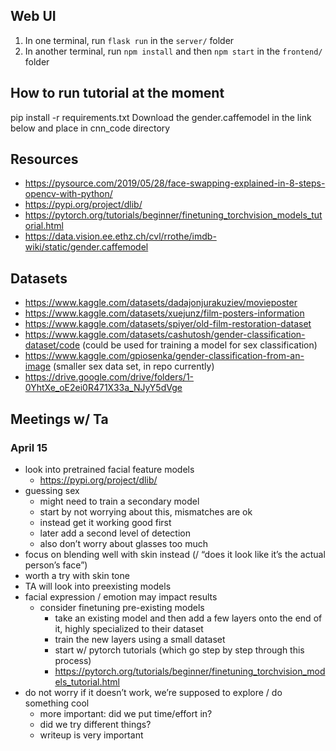 ## Web UI

1. In one terminal, run `flask run` in the `server/` folder
2. In another terminal, run `npm install` and then `npm start` in the `frontend/` folder

## How to run tutorial at the moment
pip install -r requirements.txt
Download the gender.caffemodel in the link below and place in cnn_code directory

## Resources

- https://pysource.com/2019/05/28/face-swapping-explained-in-8-steps-opencv-with-python/
- https://pypi.org/project/dlib/
- https://pytorch.org/tutorials/beginner/finetuning_torchvision_models_tutorial.html
- https://data.vision.ee.ethz.ch/cvl/rrothe/imdb-wiki/static/gender.caffemodel

## Datasets

- https://www.kaggle.com/datasets/dadajonjurakuziev/movieposter
- https://www.kaggle.com/datasets/xuejunz/film-posters-information
- https://www.kaggle.com/datasets/spiyer/old-film-restoration-dataset
- https://www.kaggle.com/datasets/cashutosh/gender-classification-dataset/code (could be used for training a model for sex classification)
- https://www.kaggle.com/gpiosenka/gender-classification-from-an-image (smaller sex data set, in repo currently)
- https://drive.google.com/drive/folders/1-0YhtXe_oE2ei0R471X33a_NJyY5dVge


## Meetings w/ Ta

### April 15

- look into pretrained facial feature models
  - https://pypi.org/project/dlib/
- guessing sex
  - might need to train a secondary model
  - start by not worrying about this, mismatches are ok
  - instead get it working good first
  - later add a second level of detection
  - also don’t worry about glasses too much
- focus on blending well with skin instead (/ “does it look like it’s the actual person’s face”)
- worth a try with skin tone
- TA will look into preexisting models
- facial expression / emotion may impact results
  - consider finetuning pre-existing models
    - take an existing model and then add a few layers onto the end of it, highly specialized to their dataset
    - train the new layers using a small dataset
    - start w/ pytorch tutorials (which go step by step through this process)
    - https://pytorch.org/tutorials/beginner/finetuning_torchvision_models_tutorial.html
- do not worry if it doesn’t work, we’re supposed to explore / do something cool
  - more important: did we put time/effort in?
  - did we try different things?
  - writeup is very important
